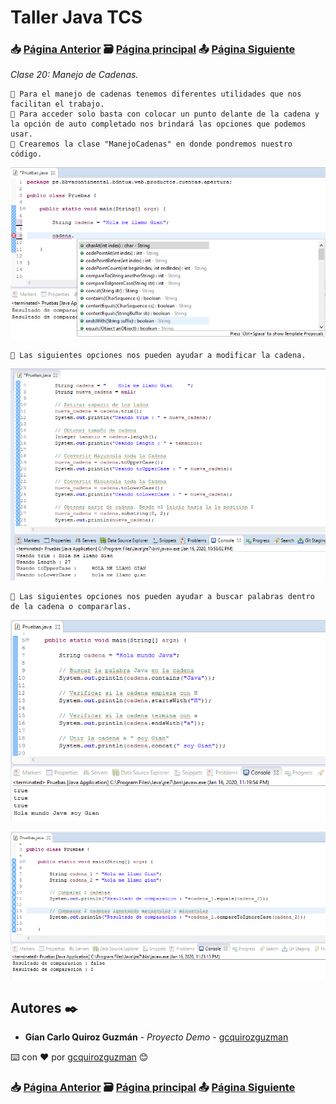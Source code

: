 # Taller Java TCS
### 📥 [Página Anterior](https://github.com/gcquirozguzman/java-tcs-202001/tree/OL00100001) 🗃️ [Página principal](https://github.com/gcquirozguzman/java-tcs-202001) 📤 [Página Siguiente](https://github.com/gcquirozguzman/java-tcs-202001/tree/CIYE100001)

_Clase 20: Manejo de Cadenas._

```
📢 Para el manejo de cadenas tenemos diferentes utilidades que nos facilitan el trabajo.
📢 Para acceder solo basta con colocar un punto delante de la cadena y la opción de auto completado nos brindará las opciones que podemos usar.
📢 Crearemos la clase "ManejoCadenas" en donde pondremos nuestro código.
```

![Error: imagen no ha sido cargada](https://github.com/gcquirozguzman/java-tcs-202001/blob/master/imagenes/MDC0100001_5.png)

```
📢 Las siguientes opciones nos pueden ayudar a modificar la cadena.
```

![Error: imagen no ha sido cargada](https://github.com/gcquirozguzman/java-tcs-202001/blob/master/imagenes/MDC0100001_2.png)

```
📢 Las siguientes opciones nos pueden ayudar a buscar palabras dentro de la cadena o compararlas.
```

![Error: imagen no ha sido cargada](https://github.com/gcquirozguzman/java-tcs-202001/blob/master/imagenes/MDC0100001_3.png)

![Error: imagen no ha sido cargada](https://github.com/gcquirozguzman/java-tcs-202001/blob/master/imagenes/MDC0100001_4.png)

## Autores ✒️

* **Gian Carlo Quiroz Guzmán** - *Proyecto Demo* - [gcquirozguzman](https://github.com/gcquirozguzman)

⌨️ con ❤️ por [gcquirozguzman](https://github.com/gcquirozguzman) 😊

### 📥 [Página Anterior](https://github.com/gcquirozguzman/java-tcs-202001/tree/OL00100001) 🗃️ [Página principal](https://github.com/gcquirozguzman/java-tcs-202001) 📤 [Página Siguiente](https://github.com/gcquirozguzman/java-tcs-202001/tree/CIYE100001)
